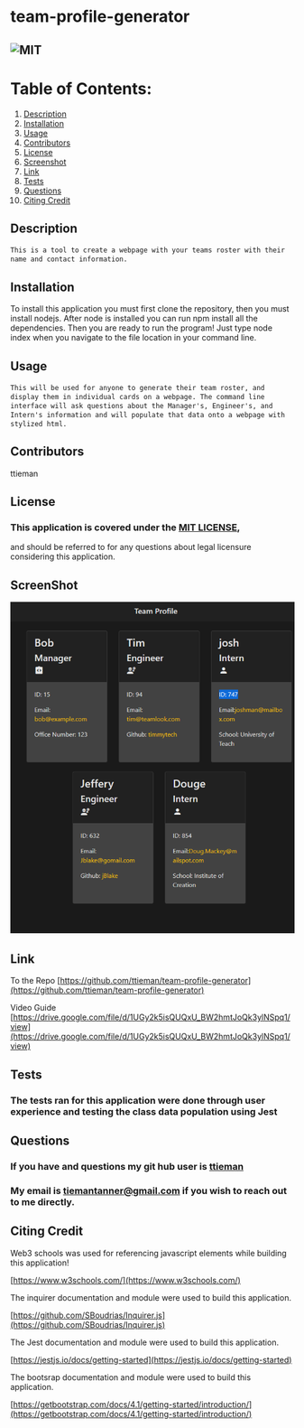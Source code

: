 # team-profile-generator

## ![MIT](https://img.shields.io/badge/License-MIT-blue.svg)
  
# Table of Contents:
  
  1. [Description](#description)
  2. [Installation](#installation)
  3. [Usage](#usage)
  4. [Contributors](#contributors)
  5. [License](#license)
  6. [Screenshot](#screenshot)
  7. [Link](#link)
  8. [Tests](#tests)
  9. [Questions](#questions)
 10. [Citing Credit](#citing)
  
## Description 

<a name="description"></a>

    This is a tool to create a webpage with your teams roster with their name and contact information.

      
  
      
## Installation 

<a name="installation"></a>

To install this application you must first clone the repository, then you must install nodejs. 
After node is installed you can run npm install all the dependencies. Then you are ready to run the program! 
Just type node index when you navigate to the file location in your command line.


## Usage 

<a name="usage"></a>
  
    This will be used for anyone to generate their team roster, and display them in individual cards on a webpage. The command line interface will ask questions about the Manager's, Engineer's, and Intern's information and will populate that data onto a webpage with stylized html.

      
  
## Contributors 

<a name="contributors"></a>

 ttieman
  
## License 

<a name="license"></a>

  ### This application is covered under the [MIT LICENSE](https://opensource.org/licenses/MIT),
  and should be referred to for any questions about legal licensure considering 
  this application. 

## ScreenShot  

<a name="screenshot"></a>

![alt = "A Screenshot of the generated team profile."](./assets/readme%20generator%20screenshot.png)

## Link

<a name="link"></a>



To the Repo 
[https://github.com/ttieman/team-profile-generator](https://github.com/ttieman/team-profile-generator)  

Video Guide
[https://drive.google.com/file/d/1UGy2k5isQUQxU_BW2hmtJoQk3ylNSpq1/view](https://drive.google.com/file/d/1UGy2k5isQUQxU_BW2hmtJoQk3ylNSpq1/view)
  
  
## Tests 

<a name="tests"></a>

### The tests ran for this application were done through user experience and testing the class data population using Jest
  
## Questions 

<a name="questions"></a>
  
### If you have and questions my git hub user is [ttieman](https://github.com/ttieman)
  
### My email is tiemantanner@gmail.com if you wish to reach out to me directly.

## Citing Credit

<a name="citing"></a>

 Web3 schools was used for referencing javascript elements while building this application!

 [https://www.w3schools.com/](https://www.w3schools.com/)

 The inquirer documentation and module were used to build this application.

 [https://github.com/SBoudrias/Inquirer.js](https://github.com/SBoudrias/Inquirer.js)

 The Jest documentation and module were used to build this application.

 [https://jestjs.io/docs/getting-started](https://jestjs.io/docs/getting-started)

 The bootsrap documentation and module were used to build this application.

 [https://getbootstrap.com/docs/4.1/getting-started/introduction/](https://getbootstrap.com/docs/4.1/getting-started/introduction/)

